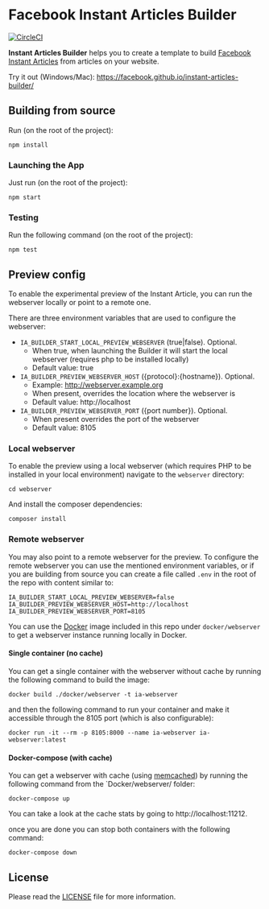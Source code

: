 # Facebook Instant Articles Builder

[![CircleCI](https://circleci.com/gh/facebook/instant-articles-builder.svg?style=shield)](https://circleci.com/gh/facebook/instant-articles-builder)

**Instant Articles Builder** helps you to create a template to build [Facebook Instant Articles](https://instantarticles.fb.com/) from articles on your website.

Try it out (Windows/Mac): https://facebook.github.io/instant-articles-builder/

## Building from source

Run (on the root of the project):

```
npm install
```

### Launching the App

Just run (on the root of the project):

```
npm start
```

### Testing

Run the following command (on the root of the project):

```
npm test
```

## Preview config

To enable the experimental preview of the Instant Article, you can run the webserver locally or point to a remote one.

There are three environment variables that are used to configure the webserver:

- `IA_BUILDER_START_LOCAL_PREVIEW_WEBSERVER` (true|false). Optional.
  - When true, when launching the Builder it will start the local webserver (requires php to be installed locally)
  - Default value: true
- `IA_BUILDER_PREVIEW_WEBSERVER_HOST` ({protocol}:{hostname}). Optional.
  - Example: http://webserver.example.org
  - When present, overrides the location where the webserver is
  - Default value: http://localhost
- `IA_BUILDER_PREVIEW_WEBSERVER_PORT` ({port number}). Optional.
  - When present overrides the port of the webserver
  - Default value: 8105

### Local webserver

To enable the preview using a local webserver (which requires PHP to be installed in your local environment) navigate to the `webserver` directory:

```
cd webserver
```

And install the composer dependencies:

```
composer install
```

### Remote webserver

You may also point to a remote webserver for the preview. To configure the remote webserver you can use the mentioned environment variables, or if you are building from source you can create a file called `.env` in the root of the repo with content similar to:

```
IA_BUILDER_START_LOCAL_PREVIEW_WEBSERVER=false
IA_BUILDER_PREVIEW_WEBSERVER_HOST=http://localhost
IA_BUILDER_PREVIEW_WEBSERVER_PORT=8105
```

You can use the [Docker](https://www.docker.com/) image included in this repo under `docker/webserver` to get a webserver instance running locally in Docker.

#### Single container (no cache)

You can get a single container with the webserver without cache by running the following command to build the image:

```
docker build ./docker/webserver -t ia-webserver
```

and then the following command to run your container and make it accessible through the 8105 port (which is also configurable):

```
docker run -it --rm -p 8105:8000 --name ia-webserver ia-webserver:latest
```

#### Docker-compose (with cache)

You can get a webserver with cache (using [memcached](https://memcached.org/)) by running the following command from the `Docker/webserver/ folder:

```
docker-compose up
```

You can take a look at the cache stats by going to http://localhost:11212.

once you are done you can stop both containers with the following command:

```
docker-compose down
```

## License
Please read the [LICENSE](https://github.com/facebook/instant-articles-builder/blob/master/LICENSE) file for more information.
